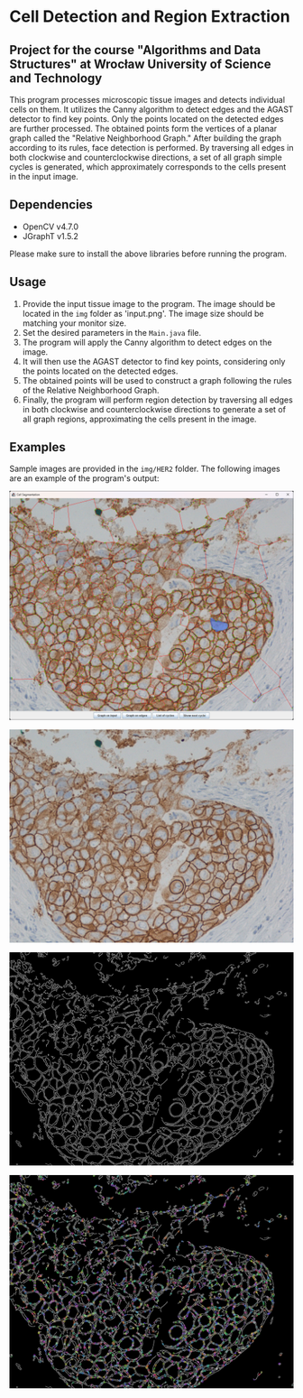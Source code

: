 # Cell Detection and Region Extraction
## Project for the course "Algorithms and Data Structures" at Wrocław University of Science and Technology

This program processes microscopic tissue images and detects individual cells on them. It utilizes the Canny algorithm to detect edges and the AGAST detector to find key points. Only the points located on the detected edges are further processed. The obtained points form the vertices of a planar graph called the "Relative Neighborhood Graph." After building the graph according to its rules, face detection is performed. By traversing all edges in both clockwise and counterclockwise directions, a set of all graph simple cycles is generated, which approximately corresponds to the cells present in the input image.

## Dependencies

- OpenCV v4.7.0
- JGraphT v1.5.2

Please make sure to install the above libraries before running the program.

## Usage

1. Provide the input tissue image to the program. The image should be located in the `img` folder as 'input.png'. The image size should be matching your monitor size.
2. Set the desired parameters in the `Main.java` file.
3. The program will apply the Canny algorithm to detect edges on the image.
4. It will then use the AGAST detector to find key points, considering only the points located on the detected edges.
5. The obtained points will be used to construct a graph following the rules of the Relative Neighborhood Graph.
6. Finally, the program will perform region detection by traversing all edges in both clockwise and counterclockwise directions to generate a set of all graph regions, approximating the cells present in the image.

## Examples

Sample images are provided in the `img/HER2` folder. The following images are an example of the program's output:

![Example output](img/screenshot.png)

![Example output](img/input.png)

![Example output](img/edges.png)

![Example output](img/keypoints.png)